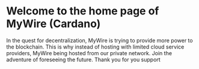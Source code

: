 # Welcome to the home page of MyWire (Cardano)
In the quest for decentralization, MyWire is trying to provide more power to the blockchain. This is why instead of hosting with limited cloud service providers, MyWire being hosted from our private network. Join the adventure of foreseeing the future. Thank you for you support

